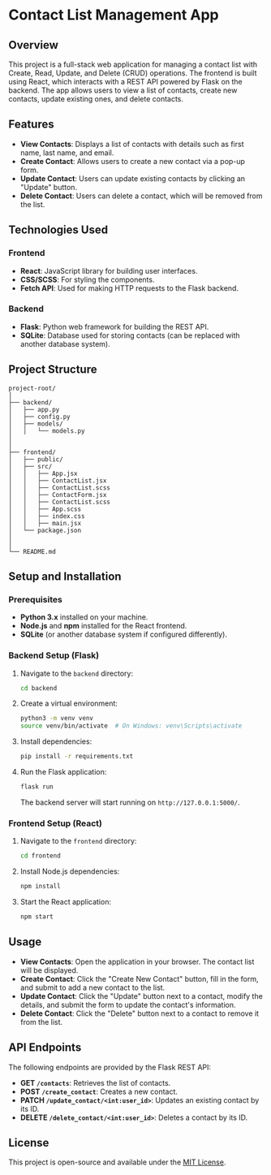 # Contact List Management App

## Overview

This project is a full-stack web application for managing a contact list with Create, Read, Update, and Delete (CRUD) operations. The frontend is built using React, which interacts with a REST API powered by Flask on the backend. The app allows users to view a list of contacts, create new contacts, update existing ones, and delete contacts.

## Features

- **View Contacts**: Displays a list of contacts with details such as first name, last name, and email.
- **Create Contact**: Allows users to create a new contact via a pop-up form.
- **Update Contact**: Users can update existing contacts by clicking an "Update" button.
- **Delete Contact**: Users can delete a contact, which will be removed from the list.

## Technologies Used

### Frontend

- **React**: JavaScript library for building user interfaces.
- **CSS/SCSS**: For styling the components.
- **Fetch API**: Used for making HTTP requests to the Flask backend.

### Backend

- **Flask**: Python web framework for building the REST API.
- **SQLite**: Database used for storing contacts (can be replaced with another database system).

## Project Structure

```plaintext
project-root/
│
├── backend/
│   ├── app.py
│   ├── config.py
│   ├── models/
│   │   └── models.py
│
│
├── frontend/
│   ├── public/
│   ├── src/
│   │   ├── App.jsx
│   │   ├── ContactList.jsx
│   │   ├── ContactList.scss
│   │   ├── ContactForm.jsx
│   │   ├── ContactList.scss
│   │   ├── App.scss
│   │   ├── index.css
│   │   ├── main.jsx
│   └── package.json
│
│
└── README.md
```

## Setup and Installation

### Prerequisites

- **Python 3.x** installed on your machine.
- **Node.js** and **npm** installed for the React frontend.
- **SQLite** (or another database system if configured differently).

### Backend Setup (Flask)

1. Navigate to the `backend` directory:

   ```bash
   cd backend
   ```

2. Create a virtual environment:

   ```bash
   python3 -m venv venv
   source venv/bin/activate  # On Windows: venv\Scripts\activate
   ```

3. Install dependencies:

   ```bash
   pip install -r requirements.txt
   ```

4. Run the Flask application:
   ```bash
   flask run
   ```
   The backend server will start running on `http://127.0.0.1:5000/`.

### Frontend Setup (React)

1. Navigate to the `frontend` directory:

   ```bash
   cd frontend
   ```

2. Install Node.js dependencies:

   ```bash
   npm install
   ```

3. Start the React application:
   ```bash
   npm start
   ```

## Usage

- **View Contacts**: Open the application in your browser. The contact list will be displayed.
- **Create Contact**: Click the "Create New Contact" button, fill in the form, and submit to add a new contact to the list.
- **Update Contact**: Click the "Update" button next to a contact, modify the details, and submit the form to update the contact's information.
- **Delete Contact**: Click the "Delete" button next to a contact to remove it from the list.

## API Endpoints

The following endpoints are provided by the Flask REST API:

- **GET `/contacts`**: Retrieves the list of contacts.
- **POST `/create_contact`**: Creates a new contact.
- **PATCH `/update_contact/<int:user_id>`**: Updates an existing contact by its ID.
- **DELETE `/delete_contact/<int:user_id>`**: Deletes a contact by its ID.

## License

This project is open-source and available under the [MIT License](LICENSE).
